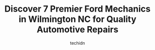 ---
layout: ampstory
image: https://images.unsplash.com/photo-1627108258868-c2834cb1f250?ixlib=rb-4.0.3&ixid=MnwxMjA3fDB8MHxwaG90by1wYWdlfHx8fGVufDB8fHx8&auto=format&fit=crop&w=640&h=853&q=80
author: techidn
featured: false
description: Experience the excellence of automotive service by visiting the 7 best Ford Mechanic in Wilmington NC, USA. With their expertise, attention to detail, and commitment to customer satisfaction
title: Discover 7 Premier Ford Mechanics in Wilmington NC for Quality Automotive Repairs
cover:
   title: Discover 7 Premier Ford Mechanics in Wilmington NC for Quality Automotive Repairs
   subtitle: Rickpate
   background: https://images.unsplash.com/photo-1627108258868-c2834cb1f250?ixlib=rb-4.0.3&ixid=MnwxMjA3fDB8MHxwaG90by1wYWdlfHx8fGVufDB8fHx8&auto=format&fit=crop&w=640&h=853&q=80

pages: 
 - layout: thirds
   top: <h1>#1 Performance Auto Specialists</h1>
   bottom: "<p>PAS is AMAZING! They fix things correctly the first time! Their staff is honest, courteous & professional! We always have the BEST experience with them! My mom drives 4 h</p>"
   background: https://www.knot35.com/toplist/wp-content/uploads/2023/06/best-ford-mechanic-1-in-wilmington-nc-1685836866.jpeg
   backgroundblur: true
 - layout: thirds
   top: <h1>#2 J S & J Auto Honda Acura Services</h1>
   bottom: "<p>5625 Market St, Wilmington, NC 28405, United States</p>"
   background: https://www.knot35.com/toplist/wp-content/uploads/2023/06/best-ford-mechanic-2-in-wilmington-nc-1685836866.jpeg
   cta:
      link: https://www.knot35.com/toplist/discover-7-premier-ford-mechanics-in-wilmington-nc-for-quality-automotive-repairs/
      text: Discover 7 Premier Ford Mechanics in Wilmington NC for Quality Automotive Repairs
 - layout: thirds
   top: <h1>#3 Kennedy Automotive Services Inc</h1>
   bottom: "<p>3715 Carolina Beach Rd, Wilmington, NC 28412, United States</p>"
   background: https://www.knot35.com/toplist/wp-content/uploads/2023/06/best-ford-mechanic-3-in-wilmington-nc-1685836867.jpeg
   cta:
      link: https://www.knot35.com/toplist/discover-7-premier-ford-mechanics-in-wilmington-nc-for-quality-automotive-repairs/
      text: Discover 7 Premier Ford Mechanics in Wilmington NC for Quality Automotive Repairs
 - layout: thirds
   top: <h1>#4 Leon Tires, Auto & Body Svcs LLC #1</h1>
   bottom: "<p>20 New Bern St, Wilmington, NC 28403, United States</p>"
   background: https://images.unsplash.com/photo-1580610447943-1bfbef5efe07?ixlib=rb-4.0.3&ixid=MnwxMjA3fDB8MHxwaG90by1wYWdlfHx8fGVufDB8fHx8&auto=format&fit=crop&w=640&h=853&q=80
   cta:
      link: https://www.knot35.com/toplist/discover-7-premier-ford-mechanics-in-wilmington-nc-for-quality-automotive-repairs/
      text: Discover 7 Premier Ford Mechanics in Wilmington NC for Quality Automotive Repairs
 - layout: thirds
   top: <h1>#5 Lees Auto</h1>
   bottom: "<p>404 Bordeaux Ave, Wilmington, NC 28401, United States</p>"
   background: https://images.unsplash.com/photo-1515405295579-ba7b45403062?ixlib=rb-4.0.3&ixid=MnwxMjA3fDB8MHxwaG90by1wYWdlfHx8fGVufDB8fHx8&auto=format&fit=crop&w=640&h=853&q=80
   cta:
      link: https://www.knot35.com/toplist/discover-7-premier-ford-mechanics-in-wilmington-nc-for-quality-automotive-repairs/
      text: Discover 7 Premier Ford Mechanics in Wilmington NC for Quality Automotive Repairs
 - layout: thirds
   top: <h1>#6 Carolinas Collision Center at Capital Ford of Wilmington</h1>
   bottom: "<p>4222 Oleander Dr Suite B, Wilmington, NC 28403, United States</p>"
   background: https://images.unsplash.com/photo-1540457036297-448b6b99e91c?ixlib=rb-4.0.3&ixid=MnwxMjA3fDB8MHxwaG90by1wYWdlfHx8fGVufDB8fHx8&auto=format&fit=crop&w=640&h=853&q=80
   cta:
      link: https://www.knot35.com/toplist/discover-7-premier-ford-mechanics-in-wilmington-nc-for-quality-automotive-repairs/
      text: Discover 7 Premier Ford Mechanics in Wilmington NC for Quality Automotive Repairs
 - layout: thirds
   top: <h1>#7 Custer Auto Repair Inc</h1>
   bottom: "<p>1529 College Rd, Wilmington, NC 28403, United States</p>"
   background: https://images.unsplash.com/photo-1488554378835-f7acf46e6c98?ixlib=rb-4.0.3&ixid=MnwxMjA3fDB8MHxwaG90by1wYWdlfHx8fGVufDB8fHx8&auto=format&fit=crop&w=640&h=853&q=80
   cta:
      link: https://www.knot35.com/toplist/discover-7-premier-ford-mechanics-in-wilmington-nc-for-quality-automotive-repairs/
      text: Discover 7 Premier Ford Mechanics in Wilmington NC for Quality Automotive Repairs
 - layout: thirds
   middle: Continue reading...
   background: https://images.unsplash.com/photo-1604871000636-074fa5117945?ixlib=rb-4.0.3&ixid=MnwxMjA3fDB8MHxwaG90by1wYWdlfHx8fGVufDB8fHx8&auto=format&fit=crop&w=640&h=853&q=80
   cta:
      link: https://www.knot35.com/toplist/discover-7-premier-ford-mechanics-in-wilmington-nc-for-quality-automotive-repairs/
      text: Discover 7 Premier Ford Mechanics in Wilmington NC for Quality Automotive Repairs
      
---